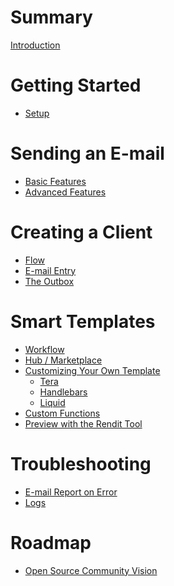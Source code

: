 # Summary

[Introduction](./introduction.md)

# Getting Started

- [Setup]()

# Sending an E-mail

- [Basic Features]()
- [Advanced Features]()

# Creating a Client

- [Flow]()
- [E-mail Entry]()
- [The Outbox]()


# Smart Templates

- [Workflow]()
- [Hub / Marketplace]()
- [Customizing Your Own Template]()
  - [Tera]()
  - [Handlebars]()
  - [Liquid]()
- [Custom Functions]()
- [Preview with the Rendit Tool]()
  
# Troubleshooting

- [E-mail Report on Error]()
- [Logs]()

# Roadmap

- [Open Source Community Vision](./roadmap-community-vision.md)